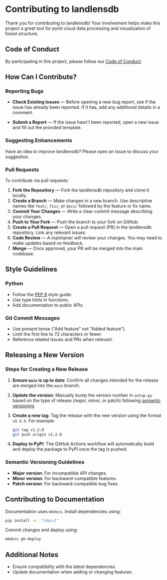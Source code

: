 # Contributing to landlensdb

Thank you for contributing to landlensdb! Your involvement helps make this project a great tool for point cloud data processing and visualization of forest structure.

## Code of Conduct

By participating in this project, please follow our [Code of Conduct](code_of_conduct.md).

## How Can I Contribute?

### Reporting Bugs

- **Check Existing Issues** — Before opening a new bug report, see if the issue has already been reported. If it has, add any additional details in a comment.
  
- **Submit a Report** — If the issue hasn't been reported, open a new issue and fill out the provided template.

### Suggesting Enhancements

Have an idea to improve landlensdb? Please open an issue to discuss your suggestion.

### Pull Requests

To contribute via pull requests:

1. **Fork the Repository** — Fork the landlensdb repository and clone it locally.
2. **Create a Branch** — Make changes in a new branch. Use descriptive names like `feat/`, `fix/`, or `docs/` followed by the feature or fix name.
3. **Commit Your Changes** — Write a clear commit message describing your changes.
4. **Push to Your Fork** — Push the branch to your fork on GitHub.
5. **Create a Pull Request** — Open a pull request (PR) in the landlensdb repository. Link any relevant issues.
6. **Code Review** — A maintainer will review your changes. You may need to make updates based on feedback.
7. **Merge** — Once approved, your PR will be merged into the main codebase.

## Style Guidelines

### Python

- Follow the [PEP 8](https://pep8.org/) style guide.
- Use type hints in functions.
- Add documentation to public APIs.

### Git Commit Messages

- Use present tense ("Add feature" not "Added feature").
- Limit the first line to 72 characters or fewer.
- Reference related issues and PRs when relevant.

## Releasing a New Version

### Steps for Creating a New Release

1. **Ensure `main` is up to date**:
   Confirm all changes intended for the release are merged into the `main` branch.

2. **Update the version**:
   Manually bump the version number in `setup.py` based on the type of release (major, minor, or patch) following [semantic versioning](https://semver.org/).

3. **Create a new tag**:
   Tag the release with the new version using the format `vX.X.X`. For example:
   ```bash
   git tag v1.2.0
   git push origin v1.2.0
   ```

4. **Deploy to PyPI**:
   The GitHub Actions workflow will automatically build and deploy the package to PyPI once the tag is pushed.

### Semantic Versioning Guidelines
- **Major version**: For incompatible API changes.
- **Minor version**: For backward-compatible features.
- **Patch version**: For backward-compatible bug fixes.

## Contributing to Documentation

Documentation uses `mkdocs`. Install dependencies using:

```bash
pip install -e ."[docs]"
```

Commit changes and deploy using:

```bash
mkdocs gh-deploy
```

## Additional Notes

- Ensure compatibility with the latest dependencies.
- Update documentation when adding or changing features.
